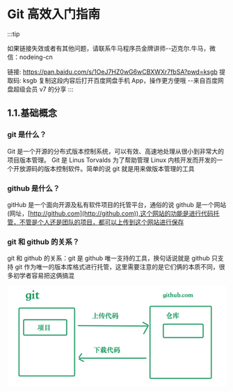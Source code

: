 # Git 高效入门指南

:::tip

如果链接失效或者有其他问题，请联系牛马程序员金牌讲师--迈克尔.牛马，微信：nodeing-cn

链接: https://pan.baidu.com/s/1OeJ7HZ0wG6wCBXWXr7fbSA?pwd=ksgb 提取码: ksgb 复制这段内容后打开百度网盘手机 App，操作更方便哦
--来自百度网盘超级会员 v7 的分享
:::

## 1.1.基础概念

### git 是什么？

Git 是一个开源的分布式版本控制系统，可以有效、高速地处理从很小到非常大的项目版本管理。 Git 是 Linus Torvalds 为了帮助管理 Linux 内核开发而开发的一个开放源码的版本控制软件。简单的说 git 就是用来做版本管理的工具

### github 是什么？

gitHub 是一个面向开源及私有软件项目的托管平台，通俗的说 github 是一个网站(网址，[http://github.com](http://github.com)),这个网站的功能是进行代码托管，不管是个人还是团队的项目，都可以上传到这个网站进行保存

### git 和 github 的关系？

git 和 github 的关系：git 是 github 唯一支持的工具，换句话说就是 github 只支持 git 作为唯一的版本库格式进行托管，这里需要注意的是它们俩的本质不同，很多初学者容易把这俩搞混

![](./img/2019-03-22-18-00-37.png)
